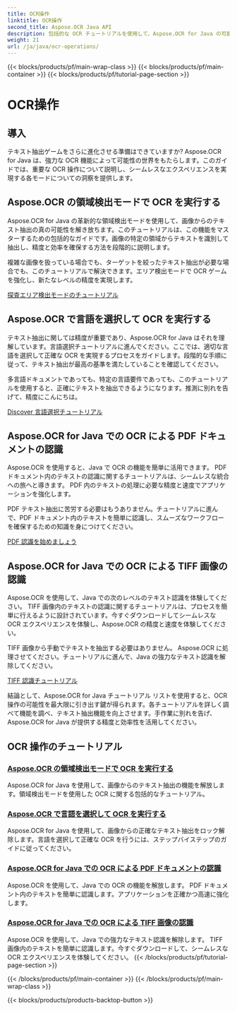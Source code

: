 ```yaml
---
title: OCR操作
linktitle: OCR操作
second_title: Aspose.OCR Java API
description: 包括的な OCR チュートリアルを使用して、Aspose.OCR for Java の可能性を解き放ちます。わずか数ステップで領域検出モード、言語選択、PDF、TIFF 認識を学びましょう。
weight: 21
url: /ja/java/ocr-operations/
---
```


{{< blocks/products/pf/main-wrap-class >}}
{{< blocks/products/pf/main-container >}}
{{< blocks/products/pf/tutorial-page-section >}}

# OCR操作

## 導入

テキスト抽出ゲームをさらに進化させる準備はできていますか? Aspose.OCR for Java は、強力な OCR 機能によって可能性の世界をもたらします。このガイドでは、重要な OCR 操作について説明し、シームレスなエクスペリエンスを実現する各モードについての洞察を提供します。

## Aspose.OCR の領域検出モードで OCR を実行する

Aspose.OCR for Java の革新的な領域検出モードを使用して、画像からのテキスト抽出の真の可能性を解き放ちます。このチュートリアルは、この機能をマスターするための包括的なガイドです。画像の特定の領域からテキストを識別して抽出し、精度と効率を確保する方法を段階的に説明します。

複雑な画像を扱っている場合でも、ターゲットを絞ったテキスト抽出が必要な場合でも、このチュートリアルで解決できます。エリア検出モードで OCR ゲームを強化し、新たなレベルの精度を実現します。

[探査エリア検出モードのチュートリアル](./perform-ocr-detect-areas-mode/)

## Aspose.OCR で言語を選択して OCR を実行する

テキスト抽出に関しては精度が重要であり、Aspose.OCR for Java はそれを理解しています。言語選択チュートリアルに進んでください。ここでは、適切な言語を選択して正確な OCR を実現するプロセスをガイドします。段階的な手順に従って、テキスト抽出が最高の基準を満たしていることを確認してください。

多言語ドキュメントであっても、特定の言語要件であっても、このチュートリアルを使用すると、正確にテキストを抽出できるようになります。推測に別れを告げて、精度にこんにちは。

[Discover 言語選択チュートリアル](./perform-ocr-language-selection/)

## Aspose.OCR for Java での OCR による PDF ドキュメントの認識

Aspose.OCR を使用すると、Java で OCR の機能を簡単に活用できます。 PDF ドキュメント内のテキストの認識に関するチュートリアルは、シームレスな統合への旅へと導きます。 PDF 内のテキストの処理に必要な精度と速度でアプリケーションを強化します。

PDF テキスト抽出に苦労する必要はもうありません。チュートリアルに進んで、PDF ドキュメント内のテキストを簡単に認識し、スムーズなワークフローを確保するための知識を身につけてください。

[PDF 認識を始めましょう](./recognize-pdf/)

## Aspose.OCR for Java での OCR による TIFF 画像の認識

Aspose.OCR を使用して、Java での次のレベルのテキスト認識を体験してください。 TIFF 画像内のテキストの認識に関するチュートリアルは、プロセスを簡単に行えるように設計されています。今すぐダウンロードしてシームレスな OCR エクスペリエンスを体験し、Aspose.OCR の精度と速度を体験してください。

TIFF 画像から手動でテキストを抽出する必要はありません。 Aspose.OCR に処理させてください。チュートリアルに進んで、Java の強力なテキスト認識を解除してください。

[TIFF 認識チュートリアル](./recognize-tiff/)

結論として、Aspose.OCR for Java チュートリアル リストを使用すると、OCR 操作の可能性を最大限に引き出す鍵が得られます。各チュートリアルを詳しく調べて機能を調べ、テキスト抽出機能を向上させます。手作業に別れを告げ、Aspose.OCR for Java が提供する精度と効率性を活用してください。
## OCR 操作のチュートリアル
### [Aspose.OCR の領域検出モードで OCR を実行する](./perform-ocr-detect-areas-mode/)
Aspose.OCR for Java を使用して、画像からのテキスト抽出の機能を解放します。領域検出モードを使用した OCR に関する包括的なチュートリアル。
### [Aspose.OCR で言語を選択して OCR を実行する](./perform-ocr-language-selection/)
Aspose.OCR for Java を使用して、画像からの正確なテキスト抽出をロック解除します。言語を選択して正確な OCR を行うには、ステップバイステップのガイドに従ってください。
### [Aspose.OCR for Java での OCR による PDF ドキュメントの認識](./recognize-pdf/)
Aspose.OCR を使用して、Java での OCR の機能を解放します。 PDF ドキュメント内のテキストを簡単に認識します。アプリケーションを正確かつ高速に強化します。
### [Aspose.OCR for Java での OCR による TIFF 画像の認識](./recognize-tiff/)
Aspose.OCR を使用して、Java での強力なテキスト認識を解除します。 TIFF 画像内のテキストを簡単に認識します。今すぐダウンロードして、シームレスな OCR エクスペリエンスを体験してください。
{{< /blocks/products/pf/tutorial-page-section >}}

{{< /blocks/products/pf/main-container >}}
{{< /blocks/products/pf/main-wrap-class >}}

{{< blocks/products/products-backtop-button >}}
